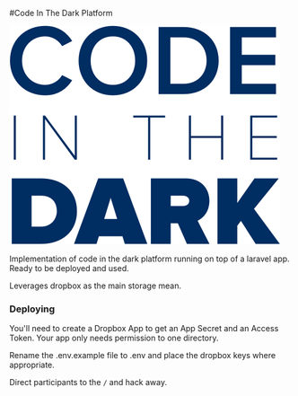 #Code In The Dark Platform

![Code In The Dark](public/img/logo-blue.png)

Implementation of code in the dark platform running on top of a laravel app. 
Ready to be deployed and used.

Leverages dropbox as the main storage mean.

### Deploying

You'll need to create a Dropbox App to get an App Secret and an Access Token.
Your app only needs permission to one directory. 

Rename the .env.example file to .env and place the dropbox keys where appropriate.

Direct participants to the `/` and hack away. 
